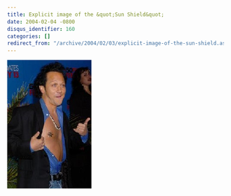 ```yaml
---
title: Explicit image of the &quot;Sun Shield&quot;
date: 2004-02-04 -0800
disqus_identifier: 160
categories: []
redirect_from: "/archive/2004/02/03/explicit-image-of-the-sun-shield.aspx/"
---
```


![](/images/SunRing.JPG)

